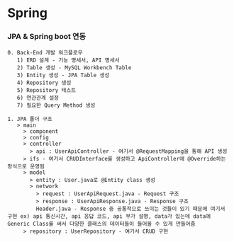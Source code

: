 # Spring

### JPA & Spring boot 연동

    0. Back-End 개발 워크플로우
       1) ERD 설계 - 기능 명세서, API 명세서
       2) Table 생성 - MySQL Workbench Table
       3) Entity 생성 - JPA Table 생성
       4) Repository 생성
       5) Repository 테스트
       6) 연관관계 설정
       7) 필요한 Query Method 생성
    
    1. JPA 폴더 구조
       > main
         > component
         > config
         > controller
           > api : UserApiController - 여기서 @RequestMapping을 통해 API 생성
         > ifs - 여기서 CRUDInterface를 생성하고 ApiController에 @Override하는 방식으로 운영됨
         > model
           > entity : User.java로 @Entity class 생성
           > network
             > request : UserApiRequest.java - Request 구조 
             > response : UserApiResponse.java - Response 구조
             Header.java - Response 중 공통적으로 쓰이는 것들이 있기 때문에 여기서 구현 ex) api 통신시간, api 응답 코드, api 부가 설명, data가 있는데 data에 Generic Class를 써서 다양한 클래스의 데이터들이 들어올 수 있게 만들어줌
         > repository : UserRepository - 여기서 CRUD 구현
      
